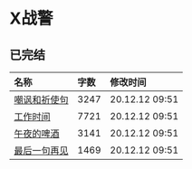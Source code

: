 # X战警

## 已完结

|名称|字数|修改时间|
|:-|:-|:-|
|[嘲讽和祈使句](嘲讽和祈使句.md)|3247|20.12.12 09:51|
|[工作时间](工作时间.md)|7721|20.12.12 09:51|
|[午夜的啤酒](午夜的啤酒.md)|3141|20.12.12 09:51|
|[最后一句再见](最后一句再见.md)|1469|20.12.12 09:51|
